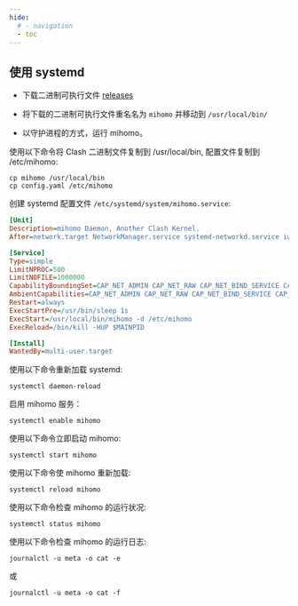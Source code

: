 ```yaml
---
hide:
  # - navigation
  - toc
---
```


## 使用 systemd

- 下载二进制可执行文件 [releases](https://github.com/MetaCubeX/mihomo/releases)

- 将下载的二进制可执行文件重名名为 `mihomo` 并移动到 `/usr/local/bin/`

- 以守护进程的方式，运行 mihomo。

使用以下命令将 Clash 二进制文件复制到 /usr/local/bin, 配置文件复制到 /etc/mihomo:

```shell
cp mihomo /usr/local/bin
cp config.yaml /etc/mihomo
```

创建 systemd 配置文件 `/etc/systemd/system/mihomo.service`:

```ini
[Unit]
Description=mihomo Daemon, Another Clash Kernel.
After=network.target NetworkManager.service systemd-networkd.service iwd.service

[Service]
Type=simple
LimitNPROC=500
LimitNOFILE=1000000
CapabilityBoundingSet=CAP_NET_ADMIN CAP_NET_RAW CAP_NET_BIND_SERVICE CAP_SYS_TIME
AmbientCapabilities=CAP_NET_ADMIN CAP_NET_RAW CAP_NET_BIND_SERVICE CAP_SYS_TIME
Restart=always
ExecStartPre=/usr/bin/sleep 1s
ExecStart=/usr/local/bin/mihomo -d /etc/mihomo
ExecReload=/bin/kill -HUP $MAINPID

[Install]
WantedBy=multi-user.target
```

使用以下命令重新加载 systemd:

```shell
systemctl daemon-reload
```

启用 mihomo 服务：

```shell
systemctl enable mihomo
```

使用以下命令立即启动 mihomo:

```shell
systemctl start mihomo
```

使用以下命令使 mihomo 重新加载:

```shell
systemctl reload mihomo
```

使用以下命令检查 mihomo 的运行状况:

```shell
systemctl status mihomo
```


使用以下命令检查 mihomo 的运行日志:

```shell
journalctl -u meta -o cat -e
```
或
```shell
journalctl -u meta -o cat -f
```
